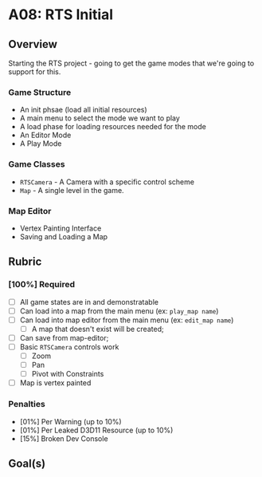 A08: RTS Initial
======

## Overview
Starting the RTS project - going to get the game modes that we're 
going to support for this. 

### Game Structure
- An init phsae (load all initial resources)
- A main menu to select the mode we want to play
- A load phase for loading resources needed for the mode
- An Editor Mode
- A Play Mode

### Game Classes
- `RTSCamera` - A Camera with a specific control scheme
- `Map` - A single level in the game. 

### Map Editor
- Vertex Painting Interface
- Saving and Loading a Map

## Rubric

### [100%] Required
- [ ] All game states are in and demonstratable
- [ ] Can load into a map from the main menu (ex: `play_map name`)
- [ ] Can load into map editor from the main menu (ex: `edit_map name`)
    - [ ] A map that doesn't exist will be created; 
- [ ] Can save from map-editor; 
- [ ] Basic `RTSCamera` controls work
    - [ ] Zoom
    - [ ] Pan
    - [ ] Pivot with Constraints
- [ ] Map is vertex painted

### Penalties
- [01%] Per Warning (up to 10%)
- [01%] Per Leaked D3D11 Resource (up to 10%)
- [15%] Broken Dev Console


## Goal(s)

